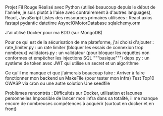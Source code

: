 Projet Fil Rouge
Réalisé avec Python (utilisé beaucoup depuis le début de l'année, je suis plutôt à l'aise avec contrairement à d'autres languages), React, JavaScript
Listes des ressources primaires utilisées :
React
axios
fastapi
pydantic
datetime
AsyncIOMotorDatabase
sqlalchemy.orm

J'ai utilisé Docker pour ma BDD (sur MongoDB)

Pour ce qui est de la sécurisation de ma plateforme, j'ai choisi d'ajouter :
rate_limiter.py : un rate limiter (bloquer les essais de connexion trop nombreux)
validators.py : un validateur (pour bloquer les requêtes non conformes et empêcher les injections SQL """basique""")
deps.py : un système de token avec JWT qui utilise un secret et un algorithme

Ce qu'il me manque et que j'aimerais beaucoup faire :
Arriver à faire fonctionner mon backend
un MakeFile (pour tester mon infra)
Test Top10 OWASP via cron ou une autre solution
Une seedfile

Problèmes rencontrés :
Difficultés sur Docker, utilisation et lacunes personnelles
Impossible de lancer mon infra dans sa totalité, il me manque encore de nombreuses compétences à acquérir (surtout en docker et en front)
